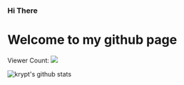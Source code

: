 ### Hi There
# Welcome to my github page

Viewer Count: ![](https://profile-counter.glitch.me/PineMaster/count.svg)

![krypt's github stats](https://github-readme-stats.vercel.app/api?username=PineMaster&count_private=true&show_icons=true&theme=tokyonight&hide_title=true)
